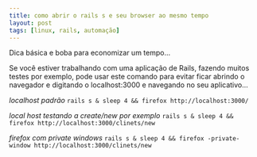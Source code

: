 ```yaml
---
title: como abrir o rails s e seu browser ao mesmo tempo
layout: post
tags: [linux, rails, automação]
---
```

Dica básica e boba para economizar um tempo...

Se você estiver trabalhando com uma aplicação de Rails, fazendo muitos testes por exemplo, pode usar este comando para evitar ficar abrindo o navegador e digitando o localhost:3000 e navegando no seu aplicativo...

_localhost padrão_
`rails s & sleep 4 && firefox http://localhost:3000/`

_local host testando a create/new por exemplo_
`rails s & sleep 4 && firefox http://localhost:3000/clinets/new`

_firefox com private windows_
`rails s & sleep 4 && firefox -private-window http://localhost:3000/clinets/new`
